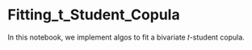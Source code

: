 # Fitting_t_Student_Copula
In this notebook, we implement algos to fit a bivariate  𝑡-student copula.
